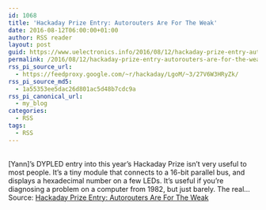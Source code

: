 ```yaml
---
id: 1068
title: 'Hackaday Prize Entry: Autorouters Are For The Weak'
date: 2016-08-12T06:00:00+01:00
author: RSS reader
layout: post
guid: https://www.uelectronics.info/2016/08/12/hackaday-prize-entry-autorouters-are-for-the-weak/
permalink: /2016/08/12/hackaday-prize-entry-autorouters-are-for-the-weak/
rss_pi_source_url:
  - https://feedproxy.google.com/~r/hackaday/LgoM/~3/27V6W3HRyZk/
rss_pi_source_md5:
  - 1a55353ee5dac26d801ac5d48b7cdc9a
rss_pi_canonical_url:
  - my_blog
categories:
  - RSS
tags:
  - RSS
---
```

&#013;  
[Yann]’s DYPLED entry into this year’s Hackaday Prize isn’t very useful to most people. It’s a tiny module that connects to a 16-bit parallel bus, and displays a hexadecimal number on a few LEDs. It’s useful if you’re diagnosing a problem on a computer from 1982, but just barely. The real…&#013;  
Source: <a href="https://feedproxy.google.com/~r/hackaday/LgoM/~3/27V6W3HRyZk/" target="_blank">Hackaday Prize Entry: Autorouters Are For The Weak</a>